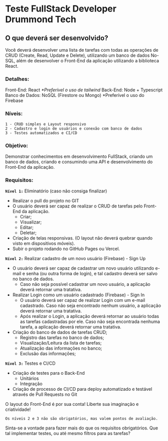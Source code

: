 # Teste FullStack Developer Drummond Tech

## O que deverá ser desenvolvido?

Você deverá desenvolver uma lista de tarefas com todas as operações de CRUD (Create, Read, Update e Delete), utilizando um banco de dados No-SQL, além de desenvolver o Front-End da aplicação utilizando a biblioteca React.
### Detalhes: 
Front-End: React _*Preferível o uso de tailwind_
Back-End: Node + Typescript
Banco de Dados: NoSQL (Firestore ou Mongo) *Preferível o uso do Firebase

### Níveis:
`1 - CRUD simples e Layout responsivo` <br />
`2 - Cadastro e login de usuários e conexão com banco de dados` <br />
`3 - Testes automatizados e CI/CD`

### Objetivo:
Demonstrar conhecimentos em desenvolvimento FullStack, criando um banco de dados, criando e consumindo uma API e desenvolvimento do Front-End da aplicação.

### Requisitos:
**`Nível 1:`** Eliminatório (caso não consiga finalizar)

 - Realizar o pull do projeto no GIT
 - O usuário deverá ser capaz de realizar o CRUD de tarefas pelo Front-End da aplicação.
    - Criar;
    - Visualizar;
    - Editar;
    - Deletar;
- Criação de telas responsivas. (O layout não deverá quebrar quando visto em dispositivos móveis).
- Subir o projeto rodando no GitHub Pages ou Vercel.

**`Nível 2:`** Realizar cadastro de um novo usuário (Firebase) - Sign Up

- O usuário deverá ser capaz de cadastrar um novo usuário utilizando e-mail e senha (ou outra forma de login), e tal cadastro deverá ser salvo no banco de dados.
    - Caso não seja possível cadastrar um novo usuário, a aplicação deverá retornar uma tratativa.
- Realizar Login como um usuário cadastrado (Firebase) - Sign In
    - O usuário deverá ser capaz de realizar Login com um e-mail cadastrado. Caso não seja encontrado nenhum usuário, a aplicação deverá retornar uma tratativa.
    - Após realizar o Login, a aplicação deverá retornar ao usuário todas as tarefas cadastradas por ele. Caso não seja encontrada nenhuma tarefa, a aplicação deverá retornar uma tratativa.
- Criação do banco de dados de tarefas CRUD;
    - Registro das tarefas no banco de dados;
    - Visualização/Leitura da lista de tarefas;
    - Atualização das informações no banco;
    - Exclusão das informações;

**`Nível 3:`** Testes e CI/CD
- Criação de testes para o Back-End
    - Unitários
    - Integração
- Criação de processo de CI/CD para deploy automatizado e testável através de Pull Requests no Git

O layout do Front-End é por sua conta! Liberte sua imaginação e criatividade!

`Os níveis 2 e 3 não são obrigatórios, mas valem pontos de avaliação.`

Sinta-se a vontade para fazer mais do que os requisitos obrigatórios. Que tal implementar testes, ou até mesmo filtros para as tarefas?
